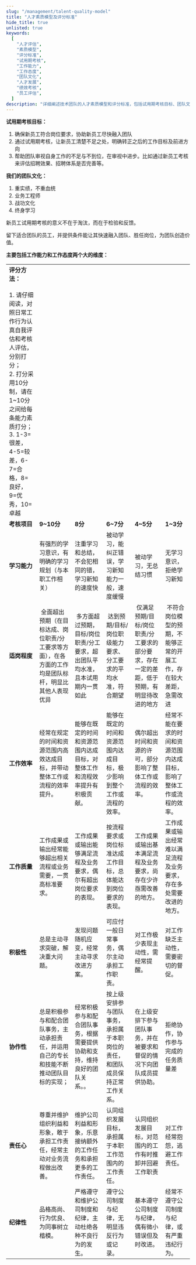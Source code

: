 ```yaml
---
slug: "/management/talent-quality-model"
title: "人才素质模型及评分标准"
hide_title: true
unlisted: true
keywords:
  [
    "人才评估",
    "素质模型",
    "评分标准",
    "试用期考核",
    "工作能力",
    "工作态度",
    "团队文化",
    "人才发展",
    "绩效考核",
    "员工评估",
  ]
description: "详细阐述技术团队的人才素质模型和评分标准，包括试用期考核目标、团队文化理念、工作能力和工作态度的评估维度，以及具体的评分方法和标准"
---
```


**试用期考核目标：**

1.  确保新员工符合岗位要求，协助新员工尽快融入团队
2.  通过试用期考核，让新员工清楚不足之处，明确转正之后的工作目标及前进方向
3.  帮助团队审视自身工作的不足与不到位，在审视中进步。比如通过新员工考核来评估招聘效果、招聘体系是否完善等。

  

**我们的团队文化：**

1.  重实绩，不重血统
2.  业务工程师
3.  战功文化
4.  终身学习

  

新员工试用期考核的意义不在于淘汰，而在于检验和反馈。

留下适合团队的员工，并提供条件能让其快速融入团队、胜任岗位，为团队创造价值。

**主要包括工作能力和工作态度两个大的维度：**

|     |     |     |     |     |     |
| --- | --- | --- | --- | --- | --- |
| **评分方法：**<br/><br/>1.  请仔细阅读，对照日常工作行为认真自我评估和考核人评估，分别打分；<br/>2.  打分采用10分制，请在1~10分之间给每条能力素质打分；<br/>3.  1-3=很差，4-5=较差，6-7=合格，8=良好，9=优秀，10=卓越 |     |     |     |     |     |
| **考核项目** | **9~10分** | **8分** | **6~7分** | **4~5分** | **1~3分** |
| **学习能力** | 有强烈的学习意识，有明确的学习规划（与本职工作相关） | 注重学习和总结，不会犯相同的错，学习新知的速度快 | 被动学习，能纠正错误，学习新知能力一般，速度缓慢 | 被动学习，无总结习惯 | 无学习意识，拒绝学习新知 |
| **适岗程度** |  全面超出预期（在目标达成、岗位职责/分工要求等方面），在各方面的工作均是团队标杆，明显比其他人表现优异 |  多方面超过预期，目标/岗位职责/分工要求，超出团队平均水准，且本试用期内一贯如此 |  达到预期/目标/岗位职级能力要求、分工要求的平均水准，符合期望 |  仅满足预期/目标/岗位职责/分工要求的部分要求，存在一定的差距，低于预期，有明显待改进的地方 |  不符合岗位模型的预期，不能够正常的开展工作，存在较大差距，急需改进 |
| **工作效率** | 经常在规定的时间和资源范围内高效达成目标，并带动整体工作或流程的效率提升。 | 能够在既定的时间和资源范围内达成目标，对整体工作和流程效率提升有积极贡献。 | 能够在既定的时间和资源范围内达成目标，极少影响到整个工作或流程的效率。 | 偶尔超出时间和资源的许可，部分影响了整体工作或流程的效率。 | 经常不能在要求的时间和资源范围内达成目标，影响了整体工作或流程的效率。 |
| **工作质量** | 工作成果或输出经常能够超出相关流程或业务需要，一贯高标准要求。 | 工作成果或输出能够满足流程及业务要求，偶尔有超出岗位要求的表现。 | 按流程要求或岗位标准达成工作目标，总体能达到岗位要求的表现。 | 工作成果或输出基本满足流程及业务要求，尚存在少许亟需改善的地方。 | 工作成果或输出经常难以满足流程及业务要求，存在多处需要改进的地方。 |
| **积极性** | 总是主动寻求突破，解决重大问题。 | 发现问题随机应变，经常主动寻求改进方案。 | 可应付一般日常事务，偶尔主动承担工作职责。 | 对工作极少表现主动性，需经常提醒。 | 对工作缺乏主动性，需要密切的督促。 |
| **协作性** | 总是积极参与和配合团队事务，主动承担责任，并运用自己的专长和技能不断推动团队目标的实现； | 经常积极参与和配合团队事务，根据需要提供协助和支持，维持良好的团队关系。。 | 按上级安排参与团队事务，承担属于本职岗位的责任，和团队成员保持正常工作关系。 | 在上级安排下参与团队事务，并在被要求和督促的情况下向团队成员提供协助。 | 拒绝协作，协作参与完成的任务质量差 |
| **责任心** | 尊重并维护组织利益和形象，敢于承担工作责任，经常主动对业务流程做出改善。 | 维护公司利益和形象，乐意接纳额外的工作任务和承担更多的工作责任。 | 认同组织发展目标，承担属于本职工作范围内的工作责任。 | 认同组织发展目标，对范围内的工作有时推卸并回避工作职责 | 对工作经常抱怨，逃避工作责任。 |
| **纪律性** | 品格高尚、行为优良、为同事树立楷模。 | 严格遵守和维护公司制度和纪律，主动杜绝各种不良行为的发生。 | 遵守公司制度与纪律，无明显违反行为或记录。 | 基本遵守公司制度与纪律，偶有微小错误但及时改进。 | 经常不遵守公司制度与纪律，或有严重违纪行为。 |